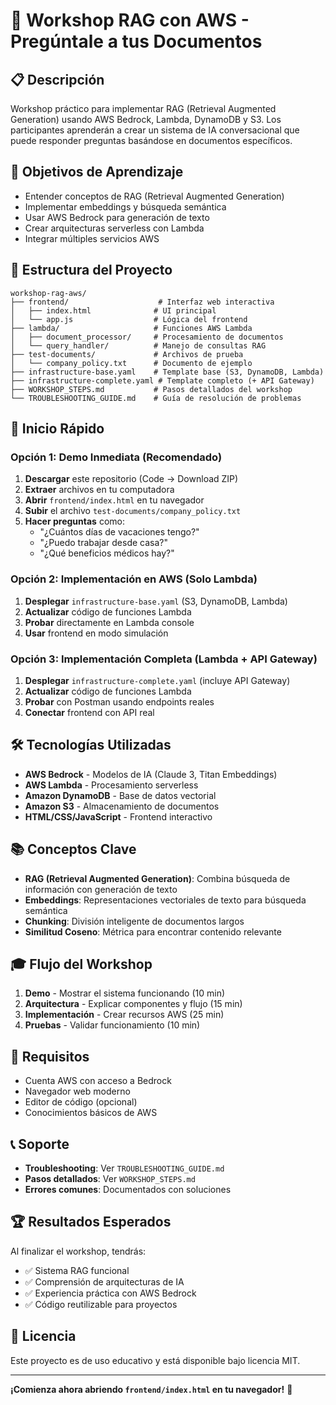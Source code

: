 # 🚀 Workshop RAG con AWS - Pregúntale a tus Documentos

## 📋 Descripción
Workshop práctico para implementar RAG (Retrieval Augmented Generation) usando AWS Bedrock, Lambda, DynamoDB y S3. Los participantes aprenderán a crear un sistema de IA conversacional que puede responder preguntas basándose en documentos específicos.

## 🎯 Objetivos de Aprendizaje
- Entender conceptos de RAG (Retrieval Augmented Generation)
- Implementar embeddings y búsqueda semántica
- Usar AWS Bedrock para generación de texto
- Crear arquitecturas serverless con Lambda
- Integrar múltiples servicios AWS

## 📁 Estructura del Proyecto
```
workshop-rag-aws/
├── frontend/                    # Interfaz web interactiva
│   ├── index.html              # UI principal
│   └── app.js                  # Lógica del frontend
├── lambda/                     # Funciones AWS Lambda
│   ├── document_processor/     # Procesamiento de documentos
│   └── query_handler/          # Manejo de consultas RAG
├── test-documents/             # Archivos de prueba
│   └── company_policy.txt      # Documento de ejemplo
├── infrastructure-base.yaml    # Template base (S3, DynamoDB, Lambda)
├── infrastructure-complete.yaml # Template completo (+ API Gateway)
├── WORKSHOP_STEPS.md           # Pasos detallados del workshop
└── TROUBLESHOOTING_GUIDE.md    # Guía de resolución de problemas
```

## 🚀 Inicio Rápido

### Opción 1: Demo Inmediata (Recomendado)
1. **Descargar** este repositorio (Code → Download ZIP)
2. **Extraer** archivos en tu computadora
3. **Abrir** `frontend/index.html` en tu navegador
4. **Subir** el archivo `test-documents/company_policy.txt`
5. **Hacer preguntas** como:
   - "¿Cuántos días de vacaciones tengo?"
   - "¿Puedo trabajar desde casa?"
   - "¿Qué beneficios médicos hay?"

### Opción 2: Implementación en AWS (Solo Lambda)
1. **Desplegar** `infrastructure-base.yaml` (S3, DynamoDB, Lambda)
2. **Actualizar** código de funciones Lambda
3. **Probar** directamente en Lambda console
4. **Usar** frontend en modo simulación

### Opción 3: Implementación Completa (Lambda + API Gateway)
1. **Desplegar** `infrastructure-complete.yaml` (incluye API Gateway)
2. **Actualizar** código de funciones Lambda
3. **Probar** con Postman usando endpoints reales
4. **Conectar** frontend con API real

## 🛠 Tecnologías Utilizadas
- **AWS Bedrock** - Modelos de IA (Claude 3, Titan Embeddings)
- **AWS Lambda** - Procesamiento serverless
- **Amazon DynamoDB** - Base de datos vectorial
- **Amazon S3** - Almacenamiento de documentos
- **HTML/CSS/JavaScript** - Frontend interactivo

## 📚 Conceptos Clave
- **RAG (Retrieval Augmented Generation)**: Combina búsqueda de información con generación de texto
- **Embeddings**: Representaciones vectoriales de texto para búsqueda semántica
- **Chunking**: División inteligente de documentos largos
- **Similitud Coseno**: Métrica para encontrar contenido relevante

## 🎓 Flujo del Workshop
1. **Demo** - Mostrar el sistema funcionando (10 min)
2. **Arquitectura** - Explicar componentes y flujo (15 min)
3. **Implementación** - Crear recursos AWS (25 min)
4. **Pruebas** - Validar funcionamiento (10 min)

## 🔧 Requisitos
- Cuenta AWS con acceso a Bedrock
- Navegador web moderno
- Editor de código (opcional)
- Conocimientos básicos de AWS

## 📞 Soporte
- **Troubleshooting**: Ver `TROUBLESHOOTING_GUIDE.md`
- **Pasos detallados**: Ver `WORKSHOP_STEPS.md`
- **Errores comunes**: Documentados con soluciones

## 🏆 Resultados Esperados
Al finalizar el workshop, tendrás:
- ✅ Sistema RAG funcional
- ✅ Comprensión de arquitecturas de IA
- ✅ Experiencia práctica con AWS Bedrock
- ✅ Código reutilizable para proyectos

## 📄 Licencia
Este proyecto es de uso educativo y está disponible bajo licencia MIT.

---

**¡Comienza ahora abriendo `frontend/index.html` en tu navegador!** 🎉